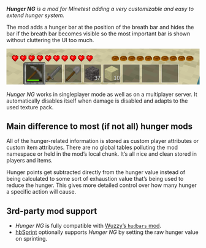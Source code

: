 ***Hunger NG*** *is a mod for Minetest adding a very customizable and easy to extend hunger system.*

The mod adds a hunger bar at the position of the breath bar and hides the bar if the breath bar becomes visible so the most important bar is shown without cluttering the UI too much.

![Hiding/Showing the hunger bar](hunger_bar_hiding.gif)

*Hunger NG* works in singleplayer mode as well as on a multiplayer server. It automatically disables itself when damage is disabled and adapts to the used texture pack.

## Main difference to most (if not all) hunger mods

All of the hunger-related information is stored as custom player attributes or custom item attributes. There are no global tables polluting the mod namespace or held in the mod’s local chunk. It’s all nice and clean stored in players and items.

Hunger points get subtracted directly from the hunger value instead of being calculated to some sort of exhaustion value that’s being used to reduce the hunger. This gives more detailed control over how many hunger a specific action will cause.

## 3rd-party mod support

* *Hunger NG* is fully compatible with [Wuzzy’s `hudbars` mod](https://forum.minetest.net/viewtopic.php?t=11153).
* [hbSprint](https://forum.minetest.net/viewtopic.php?t=18069) optionally supports *Hunger NG* by setting the raw hunger value on sprinting.
